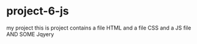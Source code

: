 # project-6-js
my project
this is project contains a file HTML and a file CSS and a JS file 
AND SOME Jqyery
